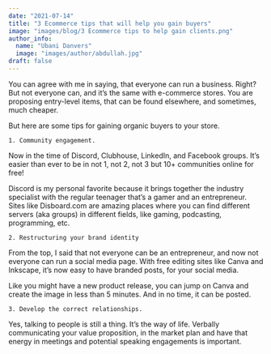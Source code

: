 ```yaml
---
date: "2021-07-14"
title: "3 Ecommerce tips that will help you gain buyers"
image: "images/blog/3 Ecommerce tips to help gain clients.png"
author_info: 
  name: "Ubani Danvers"
  image: "images/author/abdullah.jpg"
draft: false
---
```


You can agree with me in saying, that everyone can run a business. Right? But not everyone can, and it’s the same with e-commerce stores. You are proposing entry-level items, that can be found elsewhere, and sometimes, much cheaper.

But here are some tips for gaining organic buyers to your store.

    1. Community engagement.
Now in the time of Discord, Clubhouse, LinkedIn, and Facebook groups. It’s easier than ever to be in not 1, not 2, not 3 but 10+ communities online for free! 

Discord is my personal favorite because it brings together the industry specialist with the regular teenager that’s a gamer and an entrepreneur. Sites like Disboard.com are amazing places where you can find different servers (aka groups) in different fields, like gaming, podcasting, programming, etc.

    2. Restructuring your brand identity
From the top, I said that not everyone can be an entrepreneur, and now not everyone can run a social media page. With free editing sites like Canva and Inkscape, it’s now easy to have branded posts, for your social media.

Like you might have a new product release, you can jump on Canva and create the image in less than 5 minutes. And in no time, it can be posted.

    3. Develop the correct relationships.
Yes, talking to people is still a thing. It’s the way of life. Verbally communicating your value proposition, in the market plan and have that energy in meetings and potential speaking engagements is important.